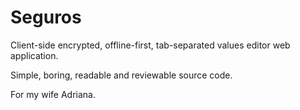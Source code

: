 # Seguros

Client-side encrypted, offline-first, tab-separated values editor web application.

Simple, boring, readable and reviewable source code.

For my wife Adriana.

